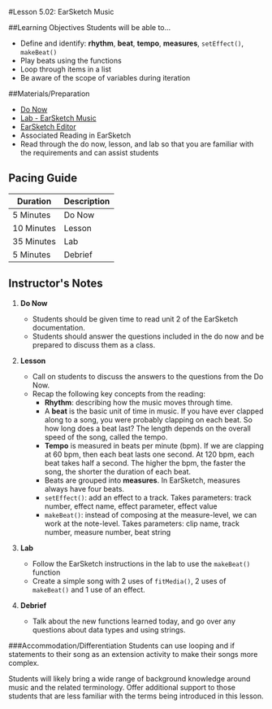 #Lesson 5.02: EarSketch Music

##Learning Objectives
Students will be able to...

* Define and identify: **rhythm**, **beat**, **tempo**, **measures**, `setEffect()`, `makeBeat()`
* Play beats using the functions
* Loop through items in a list
* Be aware of the scope of variables during iteration 

##Materials/Preparation
* [Do Now]
* [Lab - EarSketch Music]
* [EarSketch Editor]
* Associated Reading in EarSketch
*  Read through the do now, lesson, and lab so that you are familiar with the requirements and can assist students

## Pacing Guide
| **Duration**   | **Description** |
| ---------- | ----------- |
| 5 Minutes  | Do Now      |
| 10 Minutes | Lesson      |
| 35 Minutes | Lab         |
| 5 Minutes | Debrief     |

## Instructor's Notes

1. **Do Now**
    * Students should be given time to read unit 2 of the EarSketch documentation.
    * Students should answer the questions included in the do now and be prepared to discuss them as a class.
2. **Lesson**
	* Call on students to discuss the answers to the questions from the Do Now.
	* Recap the following key concepts from the reading:
		* **Rhythm**: describing how the music moves through time.
		* A **beat** is the basic unit of time in music. If you have ever clapped along to a song, you were probably clapping on each beat. So how long does a beat last? The length depends on the overall speed of the song, called the tempo. 
		* **Tempo** is measured in beats per minute (bpm). If we are clapping at 60 bpm, then each beat lasts one second. At 120 bpm, each beat takes half a second. The higher the bpm, the faster the song, the shorter the duration of each beat.
		* Beats are grouped into **measures**. In EarSketch, measures always have four beats.
		* `setEffect()`: add an effect to a track. Takes parameters: track number, effect name, effect parameter, effect value
		* `makeBeat()`: instead of composing at the measure-level, we can work at the note-level. Takes parameters: clip name, track number, measure number, beat string
3. **Lab**
	* Follow the EarSketch instructions in the lab to use the `makeBeat()` function
	* Create a simple song with 2 uses of `fitMedia()`, 2 uses of `makeBeat()` and 1 use of an effect. 
	 
4. **Debrief**
	* Talk about the new functions learned today, and go over any questions about data types and using strings.

###Accommodation/Differentiation
Students can use looping and if statements to their song as an extension activity to make their songs more complex.

Students will likely bring a wide range of background knowledge around music and the related terminology. Offer additional support to those students that are less familiar with the terms being introduced in this lesson.

[Do Now]: do_now.md
[Lab - EarSketch Music]: lab.md
[EarSketch Editor]: http://earsketch.gatech.edu/earsketch2/